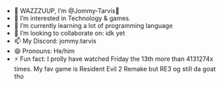 - 👋 WAZZZUUP, I’m @Jommy-Tarvis👻
- 👀 I’m interested in Technology & games.
- 🌱 I’m currently learning a lot of programming language
- 💞️ I’m looking to collaborate on: idk yet
- 📫 My Discord: jommy.tarvis
- 😄 Pronouns: He/him
- ⚡ Fun fact: I prolly have watched Friday the 13th more than 4131274x times. My fav game is Resident Evil 2 Remake but RE3 og still da goat tho

<!---
Jommy-Tarvis/Jommy-Tarvis is a ✨ special ✨ repository because its `README.md` (this file) appears on your GitHub profile.
You can click the Preview link to take a look at your changes.
--->
